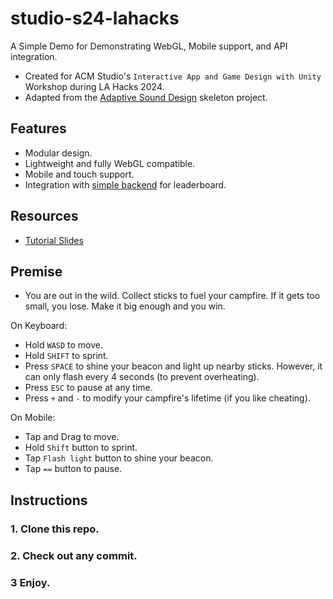 # studio-s24-lahacks
A Simple Demo for Demonstrating WebGL, Mobile support, and API integration.

- Created for ACM Studio's `Interactive App and Game Design with Unity` Workshop during LA Hacks 2024.
- Adapted from the [Adaptive Sound Design](https://github.com/aaronkwan/studio-w24-fmod/tree/main) skeleton project.

## Features
- Modular design.
- Lightweight and fully WebGL compatible.
- Mobile and touch support.
- Integration with [simple backend](https://github.com/aaronkwan/starter-rest-api) for leaderboard.

## Resources
- [Tutorial Slides](https://docs.google.com/presentation/d/1B9RMw7ci3ZWn2ydjm0kXlAUBFW3kQvoUw591l0MvTZM/edit?usp=sharing)

## Premise
- You are out in the wild. Collect sticks to fuel your campfire. If it gets too small, you lose. Make it big enough and you win.

On Keyboard:
- Hold `WASD` to move.
- Hold `SHIFT` to sprint.
- Press `SPACE` to shine your beacon and light up nearby sticks. However, it can only flash every 4 seconds (to prevent overheating).
- Press `ESC` to pause at any time.
- Press `+` and `-` to modify your campfire's lifetime (if you like cheating).

On Mobile:
- Tap and Drag to move.
- Hold `Shift` button to sprint.
- Tap `Flash light` button to shine your beacon.
- Tap `==` button to pause.

## Instructions
### 1. Clone this repo.
### 2. Check out any commit.
### 3 Enjoy.
 
